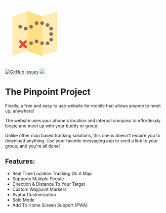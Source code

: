 ![alt text](frontend/src/static/icons/manifest/192x192.png)

[![GitHub Issues](https://img.shields.io/github/issues/SoloSteve/pinpoint)](https://github.com/SoloSteve/pinpoint/issues)
[![](https://img.shields.io/static/v1?label=website&message=footstep.app&color=blue)](https://footstep.app)

# The Pinpoint Project

Finally, a free and easy to use website for mobile that allows anyone to meet up, anywhere!

The website uses your phone's location and internal compass to effortlessly locate and meet up with your buddy or group.

Unlike other map based tracking solutions, this one is doesn't require you to download anything.
Use your favorite messaging app to send a link to your group, and you're all done!

## Features:
* Real Time Location Tracking On A Map 
* Supports Multiple People
* Direction & Distance To Your Target
* Custom Waypoint Markers
* Avatar Customization 
* Solo Mode
* Add To Home Screen Support (PWA)